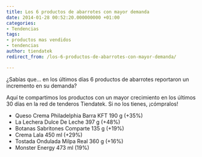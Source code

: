```yaml
---
title: Los 6 productos de abarrotes con mayor demanda
date: 2014-01-28 00:52:20.000000000 +01:00
categories:
- Tendencias
tags:
- productos mas vendidos
- tendencias
author: tiendatek
redirect_from: /los-6-productos-de-abarrotes-con-mayor-demanda/

---
```

¿Sabías que\... en los últimos días 6 productos de abarrotes reportaron
un incremento en su demanda?

Aquí te compartimos los productos con un mayor crecimiento en los
últimos 30 días en la red de tenderos Tiendatek. Si no los tienes,
¡cómpralos!

-   Queso Crema Philadelphia Barra KFT 190 g (+35%)
-   La Lechera Dulce De Leche 397 g (+48%)
-   Botanas Sabritones Comparte 135 g (+19%)
-   Crema Lala 450 ml (+29%)
-   Tostada Ondulada Milpa Real 360 g (+16%)
-   Monster Energy 473 ml (19%)